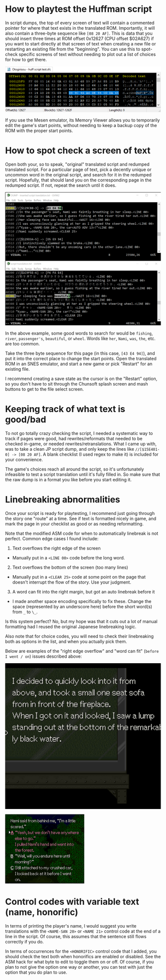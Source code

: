 # How to playtest the Huffman script
In script dumps, the top of every screen of text will contain a commented
pointer for where that text exists in the translated ROM. Importantly, it will
also contain a three-byte sequence like `[08 20 AF]`. This is data that you
should insert three times at ROM offset 0x12627 (CPU offset $02A627) if you want
to start directly at that screen of text when creating a new file or restarting
an existing file from the "beginning". You can use this to spot-check specific
screens of text without needing to plot out a list of choices for how to get
there.

![start points hex editor screenshot](/images/script%20start%20points'%20bytes.png)

If you use the Mesen emulator, its Memory Viewer allows you to temporarily edit
the game's start points, without needing to keep a backup copy of the ROM with
the proper start points.

# How to spot check a screen of text
Open both your, so to speak, "original" translated script and redumped
translated script. For a particular page of text, pick a decently unique or
uncommon word in the original script, and search for it in the redumped script.
Hopefully, that should land you on the corresponding page in the redumped
script. If not, repeat the search until it does.

![find text in redumped script file](/images/finding%20page%20in%20original%20and%20dumped%20scripts.png)

In the above example, some good words to search for would be `fishing`, `river`,
`passenger's`, `beautiful`, or `wheel`. Words like `her`, `Nami`, `was`, `the`,
etc. are too common.

Take the three byte sequence for this page (in this case, `[43 E4 94]`), and put
it into the correct place to change the start points. Open the translated ROM in
an SNES emulator, and start a new game or pick "Restart" for an existing file.

I recommend creating a save state as the cursor is on the "Restart" option, so
you don't have to sit through the Chunsoft splash screen and mash buttons to get
to the file select screen.

# Keeping track of what text is good/bad
To not go totally crazy checking the script, I needed a systematic way to track
if pages were good, had rewrites/reformats that needed to be checked in-game, or
needed rewrites/retranslations. What I came up with, was to take a clean JP
script dump, and only keep the lines like `//[$15E401-0] -> [08 20 AF]`. A blank
checklist (I used regex to make it) is included for your convenience.

The game's choices reach all around the script, so it's unfortunately infeasible
to test a script translation until it's fully filled in. So make sure that the
raw dump is in a format you like before you start editing it.

# Linebreaking abnormalities
Once your script is ready for playtesting, I recommend just going through the
story one "route" at a time. See if text is formatted nicely in game, and mark
the page in your checklist as good or as needing reformatting.

Note that the modified ASM code for when to automatically linebreak is not
perfect. Common edge cases I found include:
1. Text overflows the right edge of the screen
- Manually put in a `<LINE 00>` code before the long word.
2. Text overflows the bottom of the screen (too many lines)
- Manually put in a `<CLEAR 25>` code at some point on the page that doesn't
interrupt the flow of the story. Use your judgment.
3. A word can fit into the right margin, but got an auto linebreak before it
- I made another space encoding specifically to fix these. Change the space
  (represented by an underscore here) before the short word(s) from `_` to `\_`.

Is this system perfect? No, but my hope was that it cuts out a lot of manual
formatting had I reused the original Japanese linebreaking logic.

Also note that for choice codes, you will need to check their linebreaking both
as options in the list, and when you actually pick them.

Below are examples of the "right edge overflow" and "word can fit" (`before I
went / on`) issues described above:

![right edge text overflow](/images/right%20screen%20overflow%20example.png)

![word could have fit](/images/unnecessary%20line%20break%20for%20short%20word.png)

# Control codes with variable text (name, honorific)
In terms of printing the player's name, I would suggest you write translations
with the `<NAME-SAN 20>` or `<NAME 21>` control code at the end of a line in the
script. Of course, this assumes that the sentence still flows correctly if you
do.

In terms of occurrences for the `<HONORIFIC>` control code that I added, you
should check the text both when honorifics are enabled or disabled. See the ASM
hack for what byte to edit to toggle them on or off. Of course, if you plan to
not give the option one way or another, you can test with just the option that
you do plan to use.
